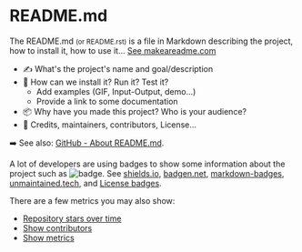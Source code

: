 # README.md

<div class="row row-cols-md-2"><div>

The README.md <small>(or README.rst)</small> is a file in Markdown describing the project, how to install it, how to use it... [See makeareadme.com](https://www.makeareadme.com/)

* ✍️ What's the project's name and goal/description
* 🧸 How can we install it? Run it? Test it?
    * Add examples (GIF, Input-Output, demo...)
    * Provide a link to some documentation
* 📦 Why have you made this project? Who is your audience?
* 🌳 Credits, maintainers, contributors, License...

➡️ See also: [GitHub - About README.md](https://docs.github.com/en/repositories/managing-your-repositorys-settings-and-features/customizing-your-repository/about-readmes).
</div><div>

A lot of developers are using badges to show some information about the project such as ![badge](https://img.shields.io/github/license/quentinra/blog.quentinra.dev). See [shields.io](https://shields.io/), [badgen.net](https://badgen.net/), [markdown-badges](https://github.com/Ileriayo/markdown-badges), [unmaintained.tech](https://unmaintained.tech/), and [License badges](https://gist.github.com/lukas-h/2a5d00690736b4c3a7ba).

There are a few metrics you may also show:

* [Repository stars over time](https://starchart.cc/)
* [Show contributors](https://contrib.rocks/)
* [Show metrics](https://repobeats.axiom.co/)
</div></div>